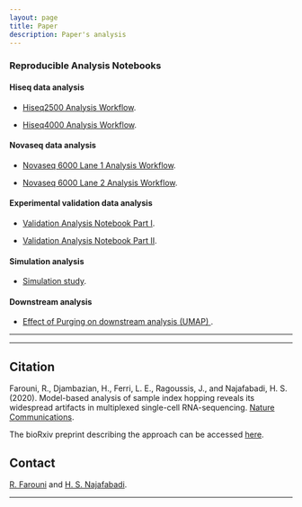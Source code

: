 ```yaml
---
layout: page
title: Paper
description: Paper's analysis
---
```


### Reproducible Analysis Notebooks

#### Hiseq data analysis

* <a href="{{ BASE_PATH }}/PhantomPurgeR/assets/notebooks/workflow_hiseq2500.nb.html" target="_blank">Hiseq2500 Analysis Workflow</a>.

* <a href="{{ BASE_PATH }}/PhantomPurgeR/assets/notebooks/workflow_hiseq4000.nb.html" target="_blank">Hiseq4000 Analysis Workflow</a>.

#### Novaseq data analysis

* <a href="{{ BASE_PATH }}/PhantomPurgeR/assets/notebooks/workflow_novaseq_l1.nb.html" target="_blank">Novaseq 6000 Lane 1 Analysis Workflow</a>.

* <a href="{{ BASE_PATH }}/PhantomPurgeR/assets/notebooks/workflow_novaseq_l2.nb.html" target="_blank">Novaseq 6000 Lane 2 Analysis Workflow</a>.

#### Experimental validation data analysis

* <a href="{{ BASE_PATH }}/PhantomPurgeR/assets/notebooks/validation_hiseq4000_1.nb.html" target="_blank"> Validation Analysis Notebook Part I</a>.

* <a href="{{ BASE_PATH }}/PhantomPurgeR/assets/notebooks/validation_hiseq4000_2.nb.html" target="_blank"> Validation Analysis Notebook Part II</a>.

#### Simulation analysis

* <a href="{{ BASE_PATH }}/PhantomPurgeR/assets/notebooks/simulation.html" target="_blank"> Simulation study</a>.


#### Downstream analysis

* <a href="{{ BASE_PATH }}/PhantomPurgeR/assets/notebooks/downstream_analysis_umap.html" target="_blank"> Effect of Purging on downstream analysis (UMAP) </a>.

*******
******

Citation
-------

Farouni, R., Djambazian, H., Ferri, L. E., Ragoussis, J., and Najafabadi, H. S. (2020). Model-based analysis of sample index hopping reveals its widespread artifacts in multiplexed single-cell RNA-sequencing. <a href="https://www.biorxiv.org/content/10.1101/617225v5" target="_blank"> Nature Communications</a>.


The bioRxiv preprint describing the approach can be accessed <a href="https://www.biorxiv.org/content/10.1101/617225v5" target="_blank">here</a>.


Contact
-------

[R. Farouni](http://rfarouni.github.io/)  and [H. S. Najafabadi](http://csg.lab.mcgill.ca/).




****
